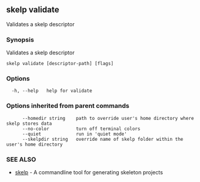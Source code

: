 ## skelp validate

Validates a skelp descriptor

### Synopsis


Validates a skelp descriptor

```
skelp validate [descriptor-path] [flags]
```

### Options

```
  -h, --help   help for validate
```

### Options inherited from parent commands

```
      --homedir string    path to override user's home directory where skelp stores data
      --no-color          turn off terminal colors
      --quiet             run in 'quiet mode'
      --skelpdir string   override name of skelp folder within the user's home directory
```

### SEE ALSO
* [skelp](skelp.md)	 - A commandline tool for generating skeleton projects

